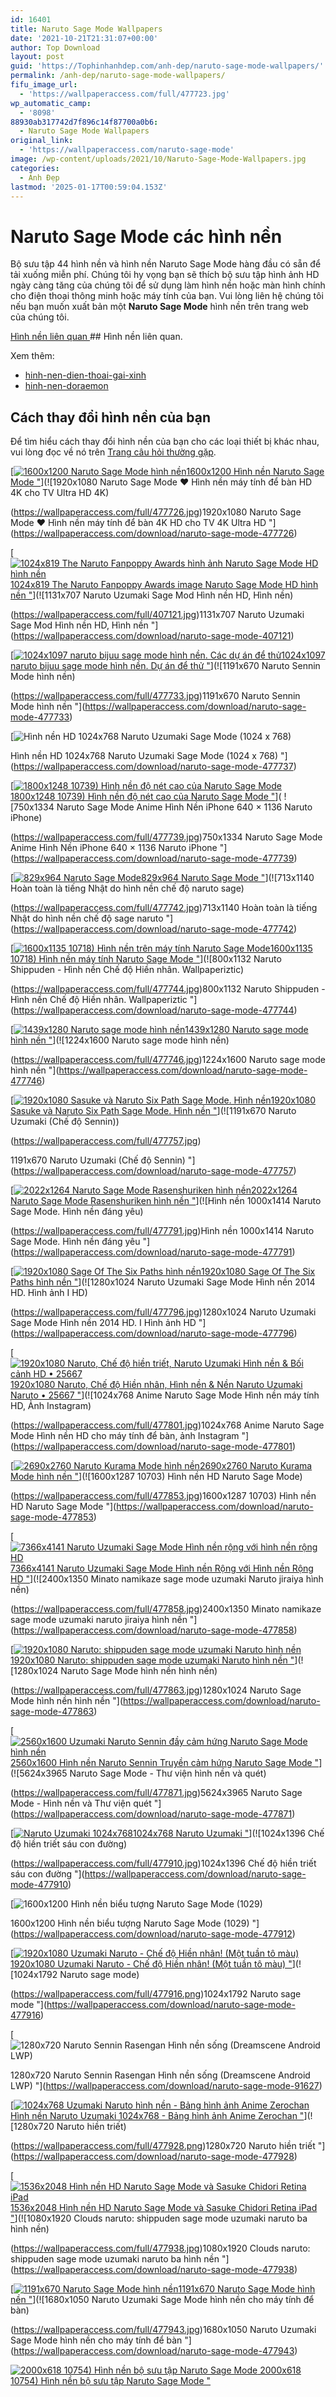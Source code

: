 ```yaml
---
id: 16401
title: Naruto Sage Mode Wallpapers
date: '2021-10-21T21:31:07+00:00'
author: Top Download
layout: post
guid: 'https://Tophinhanhdep.com/anh-dep/naruto-sage-mode-wallpapers/'
permalink: /anh-dep/naruto-sage-mode-wallpapers/
fifu_image_url:
  - 'https://wallpaperaccess.com/full/477723.jpg'
wp_automatic_camp:
  - '8098'
88930ab317742d7f896c14f87700a0b6:
  - Naruto Sage Mode Wallpapers
original_link:
  - 'https://wallpaperaccess.com/naruto-sage-mode'
image: /wp-content/uploads/2021/10/Naruto-Sage-Mode-Wallpapers.jpg
categories:
  - Ảnh Đẹp
lastmod: '2025-01-17T00:59:04.153Z'
---
```

# Naruto Sage Mode các hình nền

Bộ sưu tập 44 hình nền và hình nền Naruto Sage Mode hàng đầu có sẵn để tải xuống miễn phí. Chúng tôi hy vọng bạn sẽ thích bộ sưu tập hình ảnh HD ngày càng tăng của chúng tôi để sử dụng làm hình nền hoặc màn hình chính cho điện thoại thông minh hoặc máy tính của bạn. Vui lòng liên hệ chúng tôi nếu bạn muốn xuất bản một **Naruto Sage Mode** hình nền trên trang web của chúng tôi.

[Hình nền liên quan ](#related) ## Hình nền liên quan.

   
 Xem thêm:

   
- [hinh-nen-dien-thoai-gai-xinh](https://tophinhanhdep.com/hinh-nen-dep/hinh-nen-dien-thoai-gai-xinh/)
- [hinh-nen-doraemon](https://tophinhanhdep.com/hinh-nen-dep/hinh-nen-doraemon/)

## Cách thay đổi hình nền của bạn

Để tìm hiểu cách thay đổi hình nền của bạn cho các loại thiết bị khác nhau, vui lòng đọc về nó trên [Trang câu hỏi thường gặp](https://tophinhanhdep.com/faq/).

  
[[![1600x1200 Naruto Sage Mode hình nền](https://wallpaperaccess.com/full/477723.jpg)1600x1200 Hình nền Naruto Sage Mode "](https://wallpaperaccess.com/download/naruto-sage-mode-477723)](![1920x1080 Naruto Sage Mode ❤ Hình nền máy tính để bàn HD 4K cho TV Ultra HD 4K)

(https://wallpaperaccess.com/full/477726.jpg)1920x1080 Naruto Sage Mode ❤ Hình nền máy tính để bàn 4K HD cho TV 4K Ultra HD "](https://wallpaperaccess.com/download/naruto-sage-mode-477726)

[[![1024x819 The Naruto Fanpoppy Awards hình ảnh Naruto Sage Mode HD hình nền](https://wallpaperaccess.com/full/477729.jpg)1024x819 The Naruto Fanpoppy Awards image Naruto Sage Mode HD hình nền "](https://wallpaperaccess.com/download/naruto-sage-mode-477729)](![1131x707 Naruto Uzumaki Sage Mod Hình nền HD, Hình nền)

(https://wallpaperaccess.com/full/407121.jpg)1131x707 Naruto Uzumaki Sage Mod Hình nền HD, Hình nền "](https://wallpaperaccess.com/download/naruto-sage-mode-407121)

[[![1024x1097 naruto bijuu sage mode hình nền.  Các dự án để thử](https://wallpaperaccess.com/full/477731.png)1024x1097 naruto bijuu sage mode hình nền. Dự án để thử "](https://wallpaperaccess.com/download/naruto-sage-mode-477731)](![1191x670 Naruto Sennin Mode hình nền)

(https://wallpaperaccess.com/full/477733.jpg)1191x670 Naruto Sennin Mode hình nền "](https://wallpaperaccess.com/download/naruto-sage-mode-477733)

[![Hình nền HD 1024x768 Naruto Uzumaki Sage Mode (1024 x 768)](https://wallpaperaccess.com/full/477737.jpg)

Hình nền HD 1024x768 Naruto Uzumaki Sage Mode (1024 x 768) "](https://wallpaperaccess.com/download/naruto-sage-mode-477737)

[[![1800x1248 10739) Hình nền độ nét cao của Naruto Sage Mode](https://wallpaperaccess.com/full/477738.jpg)1800x1248 10739) Hình nền độ nét cao của Naruto Sage Mode "](https://wallpaperaccess.com/download/naruto-sage-mode-477738)]( ![750x1334 Naruto Sage Mode Anime Hình Nền iPhone 640 × 1136 Naruto iPhone)

(https://wallpaperaccess.com/full/477739.jpg)750x1334 Naruto Sage Mode Anime Hình Nền iPhone 640 × 1136 Naruto iPhone "](https://wallpaperaccess.com/download/naruto-sage-mode-477739)

[[![829x964 Naruto Sage Mode](https://wallpaperaccess.com/full/477740.jpg)829x964 Naruto Sage Mode "](https://wallpaperaccess.com/download/naruto-sage-mode-477740)](![713x1140 Hoàn toàn là tiếng Nhật do hình nền chế độ naruto sage)

(https://wallpaperaccess.com/full/477742.jpg)713x1140 Hoàn toàn là tiếng Nhật do hình nền chế độ sage naruto "](https://wallpaperaccess.com/download/naruto-sage-mode-477742)

[[![1600x1135 10718) Hình nền trên máy tính Naruto Sage Mode](https://wallpaperaccess.com/full/477743.jpg)1600x1135 10718) Hình nền máy tính Naruto Sage Mode "](https://wallpaperaccess.com/download/naruto-sage-mode-477743)](![800x1132 Naruto Shippuden - Hình nền Chế độ Hiền nhân.  Wallpaperiztic)

(https://wallpaperaccess.com/full/477744.jpg)800x1132 Naruto Shippuden - Hình nền Chế độ Hiền nhân. Wallpaperiztic "](https://wallpaperaccess.com/download/naruto-sage-mode-477744)

[[![1439x1280 Naruto sage mode hình nền](https://wallpaperaccess.com/full/477745.jpg)1439x1280 Naruto sage mode hình nền "](https://wallpaperaccess.com/download/naruto-sage-mode-477745)](![1224x1600 Naruto sage mode hình nền)

(https://wallpaperaccess.com/full/477746.jpg)1224x1600 Naruto sage mode hình nền "](https://wallpaperaccess.com/download/naruto-sage-mode-477746)

[[![1920x1080 Sasuke và Naruto Six Path Sage Mode.  Hình nền](https://wallpaperaccess.com/full/477750.jpg)1920x1080 Sasuke và Naruto Six Path Sage Mode. Hình nền "](https://wallpaperaccess.com/download/naruto-sage-mode-477750)](![1191x670 Naruto Uzumaki (Chế độ Sennin))

(https://wallpaperaccess.com/full/477757.jpg)

1191x670 Naruto Uzumaki (Chế độ Sennin) "](https://wallpaperaccess.com/download/naruto-sage-mode-477757)

[[![2022x1264 Naruto Sage Mode Rasenshuriken hình nền](https://wallpaperaccess.com/full/477764.jpg)2022x1264 Naruto Sage Mode Rasenshuriken hình nền "](https://wallpaperaccess.com/download/naruto-sage-mode-477764)](![Hình nền 1000x1414 Naruto Sage Mode.  Hình nền đáng yêu)

(https://wallpaperaccess.com/full/477791.jpg)Hình nền 1000x1414 Naruto Sage Mode. Hình nền đáng yêu "](https://wallpaperaccess.com/download/naruto-sage-mode-477791)

[[![1920x1080 Sage Of The Six Paths hình nền](https://wallpaperaccess.com/full/477792.jpg)1920x1080 Sage Of The Six Paths hình nền "](https://wallpaperaccess.com/download/naruto-sage-mode-477792)](![1280x1024 Naruto Uzumaki Sage Mode Hình nền 2014 HD.  Hình ảnh I HD)

(https://wallpaperaccess.com/full/477796.jpg)1280x1024 Naruto Uzumaki Sage Mode Hình nền 2014 HD. I Hình ảnh HD "](https://wallpaperaccess.com/download/naruto-sage-mode-477796)

[[![1920x1080 Naruto, Chế độ hiền triết, Naruto Uzumaki Hình nền & Bối cảnh HD • 25667](https://wallpaperaccess.com/full/477798.jpg)1920x1080 Naruto, Chế độ Hiền nhân, Hình nền &amp; Nền Naruto Uzumaki Naruto • 25667 "](https://wallpaperaccess.com/download/naruto-sage-mode-477798)](![1024x768 Anime Naruto Sage Mode Hình nền máy tính HD, Ảnh Instagram)

(https://wallpaperaccess.com/full/477801.jpg)1024x768 Anime Naruto Sage Mode Hình nền HD cho máy tính để bàn, ảnh Instagram "](https://wallpaperaccess.com/download/naruto-sage-mode-477801)

[[![2690x2760 Naruto Kurama Mode hình nền](https://wallpaperaccess.com/full/477810.png)2690x2760 Naruto Kurama Mode hình nền "](https://wallpaperaccess.com/download/naruto-sage-mode-477810)](![1600x1287 10703) Hình nền HD Naruto Sage Mode)

(https://wallpaperaccess.com/full/477853.jpg)1600x1287 10703) Hình nền HD Naruto Sage Mode "](https://wallpaperaccess.com/download/naruto-sage-mode-477853)

[[![7366x4141 Naruto Uzumaki Sage Mode Hình nền rộng với hình nền rộng HD](https://wallpaperaccess.com/full/477854.png)7366x4141 Naruto Uzumaki Sage Mode Hình nền Rộng với Hình nền Rộng HD "](https://wallpaperaccess.com/download/naruto-sage-mode-477854)](![2400x1350 Minato namikaze sage mode uzumaki Naruto jiraiya hình nền)

(https://wallpaperaccess.com/full/477858.jpg)2400x1350 Minato namikaze sage mode uzumaki naruto jiraiya hình nền "](https://wallpaperaccess.com/download/naruto-sage-mode-477858)

[[![1920x1080 Naruto: shippuden sage mode uzumaki Naruto hình nền](https://wallpaperaccess.com/full/477861.jpg)1920x1080 Naruto: shippuden sage mode uzumaki Naruto hình nền "](https://wallpaperaccess.com/download/naruto-sage-mode-477861)](![1280x1024 Naruto Sage Mode hình nền hình nền)

(https://wallpaperaccess.com/full/477863.jpg)1280x1024 Naruto Sage Mode hình nền hình nền "](https://wallpaperaccess.com/download/naruto-sage-mode-477863)

[[![2560x1600 Uzumaki Naruto Sennin đầy cảm hứng Naruto Sage Mode hình nền](https://wallpaperaccess.com/full/477866.jpg)2560x1600 Hình nền Naruto Sennin Truyền cảm hứng Naruto Sage Mode "](https://wallpaperaccess.com/download/naruto-sage-mode-477866)](![5624x3965 Naruto Sage Mode - Thư viện hình nền và quét)

(https://wallpaperaccess.com/full/477871.jpg)5624x3965 Naruto Sage Mode - Hình nền và Thư viện quét "](https://wallpaperaccess.com/download/naruto-sage-mode-477871)

[[![Naruto Uzumaki 1024x768](https://wallpaperaccess.com/full/477907.png)1024x768 Naruto Uzumaki "](https://wallpaperaccess.com/download/naruto-sage-mode-477907)](![1024x1396 Chế độ hiền triết sáu con đường)

(https://wallpaperaccess.com/full/477910.jpg)1024x1396 Chế độ hiền triết sáu con đường "](https://wallpaperaccess.com/download/naruto-sage-mode-477910)

[![1600x1200 Hình nền biểu tượng Naruto Sage Mode (1029)](https://wallpaperaccess.com/full/477912.jpg)

1600x1200 Hình nền biểu tượng Naruto Sage Mode (1029) "](https://wallpaperaccess.com/download/naruto-sage-mode-477912)

[[![1920x1080 Uzumaki Naruto - Chế độ Hiền nhân!  (Một tuần tô màu)](https://wallpaperaccess.com/full/477914.jpg)1920x1080 Uzumaki Naruto - Chế độ Hiền nhân! (Một tuần tô màu) "](https://wallpaperaccess.com/download/naruto-sage-mode-477914)](![1024x1792 Naruto sage mode)

(https://wallpaperaccess.com/full/477916.png)1024x1792 Naruto sage mode "](https://wallpaperaccess.com/download/naruto-sage-mode-477916)

[![1280x720 Naruto Sennin Rasengan Hình nền sống (Dreamscene Android LWP)](https://wallpaperaccess.com/full/91627.jpg)

1280x720 Naruto Sennin Rasengan Hình nền sống (Dreamscene Android LWP) "](https://wallpaperaccess.com/download/naruto-sage-mode-91627)

[[![1024x768 Uzumaki Naruto hình nền - Bảng hình ảnh Anime Zerochan](https://wallpaperaccess.com/full/477921.jpg)Hình nền Naruto Uzumaki 1024x768 - Bảng hình ảnh Anime Zerochan "](https://wallpaperaccess.com/download/naruto-sage-mode-477921)](![1280x720 Naruto hiền triết)

(https://wallpaperaccess.com/full/477928.png)1280x720 Naruto hiền triết "](https://wallpaperaccess.com/download/naruto-sage-mode-477928)

[[![1536x2048 Hình nền HD Naruto Sage Mode và Sasuke Chidori Retina iPad](https://wallpaperaccess.com/full/477934.jpg)1536x2048 Hình nền HD Naruto Sage Mode và Sasuke Chidori Retina iPad "](https://wallpaperaccess.com/download/naruto-sage-mode-477934)](![1080x1920 Clouds naruto: shippuden sage mode uzumaki naruto ba hình nền)

(https://wallpaperaccess.com/full/477938.jpg)1080x1920 Clouds naruto: shippuden sage mode uzumaki naruto ba hình nền "](https://wallpaperaccess.com/download/naruto-sage-mode-477938)

[[![1191x670 Naruto Sage Mode hình nền](https://wallpaperaccess.com/full/477941.jpg)1191x670 Naruto Sage Mode hình nền "](https://wallpaperaccess.com/download/naruto-sage-mode-477941)](![1680x1050 Naruto Uzumaki Sage Mode hình nền cho máy tính để bàn)

(https://wallpaperaccess.com/full/477943.jpg)1680x1050 Naruto Uzumaki Sage Mode hình nền cho máy tính để bàn "](https://wallpaperaccess.com/download/naruto-sage-mode-477943)

[![2000x618 10754) Hình nền bộ sưu tập Naruto Sage Mode](https://wallpaperaccess.com/full/477948.png) 2000x618 10754) Hình nền bộ sưu tập Naruto Sage Mode "](https://wallpaperaccess.com/download/naruto-sage-mode-477948)
